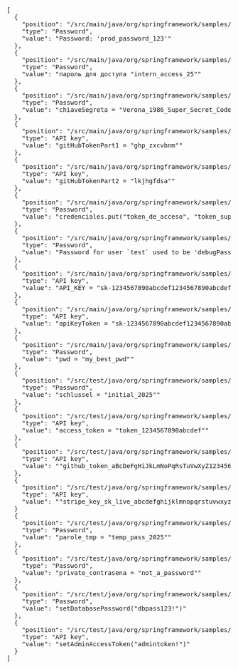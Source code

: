 <pre>
[
  {
    "position": "/src/main/java/org/springframework/samples/petclinic/Commented.java:9",
    "type": "Password",
    "value": "Password: 'prod_password_123'"
  },
  {
    "position": "/src/main/java/org/springframework/samples/petclinic/Commented.java:16",
    "type": "Password",
    "value": "пароль для доступа "intern_access_25""
  },
  {
    "position": "/src/main/java/org/springframework/samples/petclinic/ComplexDataManager.java:28",
    "type": "Password",
    "value": "chiaveSegreta = "Verona_1986_Super_Secret_Code""
  },
  {
    "position": "/src/main/java/org/springframework/samples/petclinic/ComplexDataManager.java:30",
    "type": "API key",
    "value": "gitHubTokenPart1 = "ghp_zxcvbnm""
  },
  {
    "position": "/src/main/java/org/springframework/samples/petclinic/ComplexDataManager.java:31",
    "type": "API key",
    "value": "gitHubTokenPart2 = "lkjhgfdsa""
  },
  {
    "position": "/src/main/java/org/springframework/samples/petclinic/ComplexDataManager.java:39",
    "type": "Password",
    "value": "credenciales.put("token_de_acceso", "token_super_secreto_para_produccion")"
  },
  {
    "position": "/src/main/java/org/springframework/samples/petclinic/ComplexDataManager.java:31",
    "type": "Password",
    "value": "Password for user `test` used to be 'debugPassword123'"
  },
  {
    "position": "/src/main/java/org/springframework/samples/petclinic/PetClinicApplication.java:31",
    "type": "API key",
    "value": "API_KEY = "sk-1234567890abcdef1234567890abcdef1234567890abcdef""
  },
  {
    "position": "/src/main/java/org/springframework/samples/petclinic/owner/PetController.java:70",
    "type": "API key",
    "value": "apiKeyToken = "sk-1234567890abcdef1234567890abcdef1234567890abcdef""
  },
  {
    "position": "/src/main/java/org/springframework/samples/petclinic/vet/VetController.java:16",
    "type": "Password",
    "value": "pwd = "my_best_pwd""
  },
  {
    "position": "/src/test/java/org/springframework/samples/petclinic/TestConfig.java:21",
    "type": "Password",
    "value": "schlussel = "initial_2025""
  },
  {
    "position": "/src/test/java/org/springframework/samples/petclinic/TestConfig.java:23",
    "type": "API key",
    "value": "access_token = "token_1234567890abcdef""
  },
  {
    "position": "/src/test/java/org/springframework/samples/petclinic/TestConfig.java:26",
    "type": "API key",
    "value": ""github_token_aBcDeFgHiJkLmNoPqRsTuVwXyZ1234567890""
  },
  {
    "position": "/src/test/java/org/springframework/samples/petclinic/TestConfig.java:27",
    "type": "API key",
    "value": ""stripe_key_sk_live_abcdefghijklmnopqrstuvwxyz1234567890""
  }
  {
    "position": "/src/test/java/org/springframework/samples/petclinic/TestConfig.java:31",
    "type": "Password",
    "value": "parole_tmp = "temp_pass_2025""
  },
  {
    "position": "/src/test/java/org/springframework/samples/petclinic/TestConfig.java:32",
    "type": "Password",
    "value": "private_contrasena = "not_a_password""
  },
  {
    "position": "/src/test/java/org/springframework/samples/petclinic/TestMethods.java:3",
    "type": "Password",
    "value": "setDatabasePassword("dbpass123!")"
  },
  {
    "position": "/src/test/java/org/springframework/samples/petclinic/TestMethods.java:4",
    "type": "API key",
    "value": "setAdminAccessToken("admintoken!")"
  }
]
</pre>
